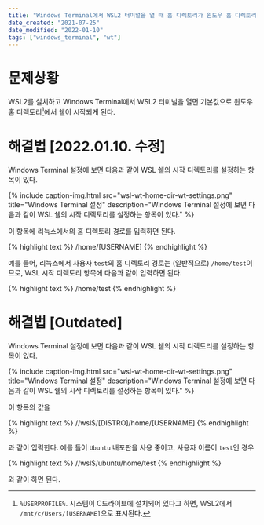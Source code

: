 ```yaml
---
title: "Windows Terminal에서 WSL2 터미널을 열 때 홈 디렉토리가 윈도우 홈 디렉토리로 표시되는 문제 해결"
date_created: "2021-07-25"
date_modified: "2022-01-10"
tags: ["windows_terminal", "wt"]
---
```


# 문제상황

WSL2를 설치하고 Windows Terminal에서 WSL2 터미널을 열면 기본값으로 윈도우 홈 디렉토리[^1]에서 쉘이 시작되게 된다.

[^1]: `%USERPROFILE%`. 시스템이 C드라이브에 설치되어 있다고 하면, WSL2에서 `/mnt/c/Users/[USERNAME]`으로 표시된다.

# 해결법 [2022.01.10. 수정]

Windows Terminal 설정에 보면 다음과 같이 WSL 쉘의 시작 디렉토리를 설정하는 항목이 있다.

{% include caption-img.html src="wsl-wt-home-dir-wt-settings.png" title="Windows Terminal 설정" description="Windows Terminal 설정에 보면 다음과 같이 WSL 쉘의 시작 디렉토리를 설정하는 항목이 있다." %}

이 항목에 리눅스에서의 홈 디렉토리 경로를 입력하면 된다.

{% highlight text %}
/home/[USERNAME]
{% endhighlight %}

예를 들어, 리눅스에서 사용자 `test`의 홈 디렉토리 경로는 (일반적으로) `/home/test`이므로, WSL 시작 디렉토리 항목에 다음과 같이 입력하면 된다.

{% highlight text %}
/home/test
{% endhighlight %}

<div class="outdated" markdown="block">

# 해결법 [Outdated]

Windows Terminal 설정에 보면 다음과 같이 WSL 쉘의 시작 디렉토리를 설정하는 항목이 있다.

{% include caption-img.html src="wsl-wt-home-dir-wt-settings.png" title="Windows Terminal 설정" description="Windows Terminal 설정에 보면 다음과 같이 WSL 쉘의 시작 디렉토리를 설정하는 항목이 있다." %}

이 항목의 값을

{% highlight text %}
//wsl$/[DISTRO]/home/[USERNAME]
{% endhighlight %}

과 같이 입력한다. 예를 들어 `Ubuntu` 배포판을 사용 중이고, 사용자 이름이 `test`인 경우

{% highlight text %}
//wsl$/ubuntu/home/test
{% endhighlight %}

와 같이 하면 된다.

</div>